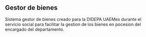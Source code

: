 ## Gestor de bienes
Sistema gestor de bienes creado para la DIDEPA UAEMex durante el servicio social para facilitar la gestion de los bienes en pocesion del encargado del departamento.
